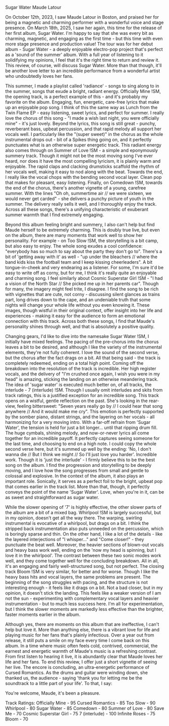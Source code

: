 Sugar Water
Maude Latour

On October 12th, 2023, I saw Maude Latour in Boston, and praised her for being a magnetic and charming performer with a wonderful voice and stage presence. On March 18th, 2025, I saw her again, this time for the release of her first album, Sugar Water. I'm happy to say that she was every bit as charming, magnetic, and engaging as the first time - but this time with even more stage presence and production value! The tour was for her debut album - Sugar Water - a deeply enjoyable electro-pop project that's perfect as a 'sound of the summer' album. With a full year of listening to it solidifying my opinions, I feel that it's the right time to return and review it. This review, of course, will discuss Sugar Water. More than that though, it'll be another love letter to an incredible performance from a wonderful artist who undoubtedly loves her fans. 

This summer, I made a playlist called 'radiance' - songs to sing along to in the summer, songs that exude a bright, radiant energy. Officially Mine !SM, the opening track, is a perfect example of this - and it's probably my favorite on the album. Engaging, fun, energetic, care-free lyrics that make up an enjoyable pop song. I think of this the same way as Lunch from the Twin Flame EP - easy listening, sweet lyrics, and perfect for summer. I really love the chorus of this song - "I made a wish last night, you were officially mine" - it's just lovely. Beyond the lyrics, this song is still great - punchy, reverberant bass, upbeat percussion, and that rapid melody all support her vocals well. I particularly like the "(super sweet)" in the chorus as the whole instrumental drops out - bit of a Spikes thing going on, and it perfectly punctuates what is an otherwise super energetic track. This radiant energy also comes through on Summer of Love !SM - a simple and eponymously summery track. Though it might not be the most moving song I've ever heard, nor does it have the most compelling lyricism, it is plainly warm and enjoyable. The rapid claps and clacking drumsticks scaffold the rhythm of her vocals well, making it easy to nod along with the beat. Towards the end, I really like the vocal chops with the bending second vocal layer. Clean pop that makes for pleasant, easy listening. Finally, on Comedown !SM, towards the end of the chorus, there's another vignette of a young, carefree summer. With the lines "Oh oh, summertime air // we were sixteen, we would never get carded" - she delivers a punchy picture of youth in the summer. The delivery really sells it well, and I thoroughly enjoy the track. Across all these songs, there's a unifying characteristic of exuberant summer warmth that I find extremely engaging.

Beyond this album feeling bright and summery, I also can't help but find Maude herself to be extremely charming. This is doubly true live, but even on the album, there are many moments that work well to show her personality. For example - on Too Slow !SM, the storytelling is a bit camp, but also easy to enjoy. The whole song exudes a cool confidence: "everybody has so much to say about the party they don't go to". There's a bit of 'getting away with it' as well - "up under the bleachers // where the band kids kiss the football team and I keep kissing cheerleaders". A bit tongue-in-cheek and very endearing as a listener. For some, I'm sure it'd be easy to write off as corny, but for me, I think it's really quite an enjoyable and charming song. I feel similarly about Cosmic Superstar Girl !SM - "I had a vision of the North Star // She picked me up in her parents car". Though for many, the imagery might feel trite, I disagree. I find the song to be rich with vignettes that are cute, not corny - discussing silent glances as trains part, long drives down to the cape, and an undeniable truth that some nights will change your whole life without you even knowing it. These images, though wistful in their original context, offer insight into her life and experiences - making it easy for the audience to form an emotional connection with this track. Across both these songs, I find that Maude's personality shines through well, and that is absolutely a positive quality. 

 Changing gears, I'd like to dive into the namesake Sugar Water !SM, I initially have mixed feelings. The pacing of the pre-chorus into the chorus leaves a bit to be desired, and although I like the variety of the instrumental elements, they're not fully coherent. I love the sound of the second verse, but the chorus after the fact drags on a bit. All that being said - the track is completely redeemed, ending on a total high point. Coming off the breakdown into the resolution of the track is incredible. Her high register vocals, and the delivery of "I'm crushed once again, I wish you were in my head" is amazing, sticking the landing on an otherwise meandering track. The idea of 'sugar water' is executed much better on, of all tracks, the interlude - 7 (interlude) !SM. Though I usually omit interludes and skits from track ratings, this is a justified exception for an incredible song. This track opens on a wistful, gentle reflection on the past. She's looking in the rear-view, feeling bittersweet: "Seven years really go by // I could hear that song anywhere // And it would make me cry". This emotion is perfectly supported by the somber piano, distant strings, and the layering on her vocals - all harmonizing for a very moving intro. With a far-off refrain from 'Sugar Water', the tension is held for just a bit longer... until that ripping drum fill. The huge cymbals, shining melody, and now-or-never lyrics all come together for an incredible payoff. It perfectly captures seeing someone for the last time, and choosing to end on a high note. I could copy the whole second verse here, but it's summed up well by the ending: 'No, I don't wanna die // But I think we might // So I'll just love you harder'. Incredible work. Though it is 'just the interlude' - I firmly believe this to be the best song on the album. I find the progression and storytelling to be deeply moving, and I love how the song progresses from small and gentle to colossal and explosive. In the context of the album, it also plays an important role. Sonically, it serves as a perfect foil to the bright, upbeat pop that comes earlier in the track list. More than that, though, it perfectly conveys the point of the name 'Sugar Water'. Love, when you're in it, can be as sweet and straightforward as sugar water.

While the slower opening of '7' is highly effective, the other slower parts of the album are a bit of a mixed bag. Whirlpool !SM is largely successful, but in my opinion, doesn't get all the way there. The warping, swirling instrumental is evocative of a whirlpool, but drags on a bit. I think the stripped back instrumentation also puts unneeded on the percussion, which is boringly sparse and thin. On the other hand, I like a lot of the details - like the layered interjections of  "I whisper..." and "Come closer!" - they punctuate the beat well. Moreover, the heavier sections of blown-out vocals and heavy bass work well, ending on the 'now my head is spinning, but I love it in the whirlpool'. The contrast between these two sonic modes work well, and they come together well for the concluding breakdown. All in all, it's an engaging and fairly well-structured song, but not perfect. The closing track Bloom !SM is very similar, for better and for worse. Though I like the heavy bass hits and vocal layers, the same problems are present. The beginning of the song struggles with pacing, and the structure is not interesting enough - it feels like it drags on a bit. Not a bad closer, but in my opinion, it doesn't stick the landing. This feels like a weaker version of I am not the sun - experimenting with complementary vocal layers and heavier instrumentation - but to much less success here.  I'm all for experimentation, but I think the slower moments are markedly less effective than the brighter, faster moments earlier in the album. 

Although yes, there are moments on this album that are ineffective, I can't help but love it. More than anything else, there is a vibrant love for life and playing music for her fans that's plainly infectious. Over a year out from release, it still puts a smile on my face every time I come back on this album. In a time where music often feels cold, contrived, commercial, the earnest and energetic warmth of Maude's music is a refreshing contrast. From first listen to hearing it live, it is abundantly clear that Maude loves her life and her fans. To end this review, I offer just a short vignette of seeing her live. The encore is concluding, an ultra-energetic performance of Cursed Romantics.  As the drums and guitar were winding down, she thanked us, the audience - saying 'thank you for letting me be the soundtrack to a little part of your life'. To that, I say: 

You're welcome, Maude, it's been a pleasure. 

Track Ratings:
Officially Mine - 95
Cursed Romantics - 85
Too Slow - 90
Whirlpool - 80
Sugar Water - 85
Comedown - 80
Summer of Love - 80
Save Me - 70
Cosmic Superstar Girl - 75
7 (interlude) - 100
Infinite Roses - 75
Bloom - 70